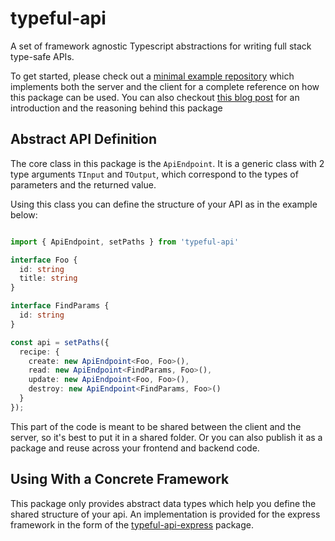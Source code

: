 # typeful-api

A set of framework agnostic Typescript abstractions for writing full stack type-safe APIs.

To get started, please check out a [minimal example repository](https://github.com/Markonis/cooking-recipes)
which implements both the server and the client for a complete reference on how this package can
be used. You can also checkout [this blog post](https://affine.tech/blog/full-stack-type-safe-apis)
for an introduction and the reasoning behind this package

## Abstract API Definition

The core class in this package is the `ApiEndpoint`. 
It is a generic class with 2 type arguments `TInput` and `TOutput`, 
which correspond to the types of parameters and the returned value.

Using this class you can define the structure of your API as in the example below:

```ts

import { ApiEndpoint, setPaths } from 'typeful-api'

interface Foo {
  id: string
  title: string
}

interface FindParams {
  id: string
}

const api = setPaths({
  recipe: {
    create: new ApiEndpoint<Foo, Foo>(),
    read: new ApiEndpoint<FindParams, Foo>(),
    update: new ApiEndpoint<Foo, Foo>(),
    destroy: new ApiEndpoint<FindParams, Foo>()
  }
});

```

This part of the code is meant to be shared between the client and the server,
so it's best to put it in a shared folder. Or you can also publish it
as a package and reuse across your frontend and backend code.

## Using With a Concrete Framework

This package only provides abstract data types which help you define the shared
structure of your api. An implementation is provided for the express framework
in the form of the [typeful-api-express](https://github.com/Markonis/typeful-api-express)
package.






